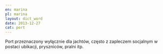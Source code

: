 ```yaml
---
en: marina
pl: marina
layout: dict_word
date: 2013-12-27
cat: port
---
```


Port przeznaczony wyłącznie dla jachtów, często z zapleczem socjalnym w postaci ubikacji, pryszniców, pralni itp.
